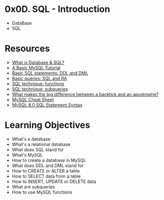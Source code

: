# __0x0D. SQL - Introduction__
* DataBase
* SQL

# Resources

* [What is Database & SQL?](https://www.youtube.com/watch?v=FR4QIeZaPeM "Title")
* [A Basic MySQL Tutorial](https://intranet.alxswe.com/rltoken/suwJc4APi5piulNQKHKCcg "Title")
* [Basic SQL statements: DDL and DML](https://web.csulb.edu/colleges/coe/cecs/dbdesign/dbdesign.php?page=sql/ddldml.php "Title")
* [Basic queries: SQL and RA](https://web.csulb.edu/colleges/coe/cecs/dbdesign/dbdesign.php?page=sql/queries.php "Title")
* [SQL technique: functions](https://web.csulb.edu/colleges/coe/cecs/dbdesign/dbdesign.php?page=sql/functions.php "Title")
* [SQL technique: subqueries](https://web.csulb.edu/colleges/coe/cecs/dbdesign/dbdesign.php?page=sql/subqueries.php "Title")
* [What makes the big difference between a backtick and an apostrophe?](https://stackoverflow.com/questions/29402361/what-makes-the-big-difference-between-a-backtick-and-an-apostrophe/29402458 "Title")
* [MySQL Cheat Sheet](https://intellipaat.com/mediaFiles/2019/02/SQL-Commands-Cheat-Sheet.pdf "Title")
* [MySQL 8.0 SQL Statement Syntax](https://dev.mysql.com/doc/refman/8.0/en/sql-statements.html "Title")

# Learning Objectives

*    What's a database
*    What's a relational database
*    What does SQL stand for
*    What's MySQL
*    How to create a database in MySQL
*    What does DDL and DML stand for
*    How to CREATE or ALTER a table
*    How to SELECT data from a table
*    How to INSERT, UPDATE or DELETE data
*    What are subqueries
*    How to use MySQL functions

